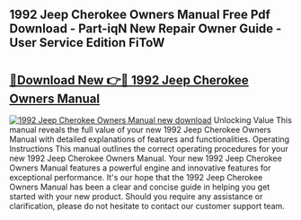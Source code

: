 ## 1992 Jeep Cherokee Owners Manual Free Pdf Download - Part-iqN New Repair Owner Guide - User Service Edition FiToW

# <h2><a href="http://bc16012.oget.top/?id=1992+Jeep+Cherokee+Owners+Manual">🔗Download New 👉🔴 1992 Jeep Cherokee Owners Manual</a></h2>

[![1992 Jeep Cherokee Owners Manual new download](https://i.imgur.com/5g1atiW.png)](http://bc16012.oget.top/?id=1992+Jeep+Cherokee+Owners+Manual)
Unlocking Value This manual reveals the full value of your new 1992 Jeep Cherokee Owners Manual with detailed explanations of features and functionalities. Operating Instructions This manual outlines the correct operating procedures for your new 1992 Jeep Cherokee Owners Manual. Your new 1992 Jeep Cherokee Owners Manual features a powerful engine and innovative features for exceptional performance. It's our hope that the 1992 Jeep Cherokee Owners Manual has been a clear and concise guide in helping you get started with your new product. Should you require any assistance or clarification, please do not hesitate to contact our customer support team.
